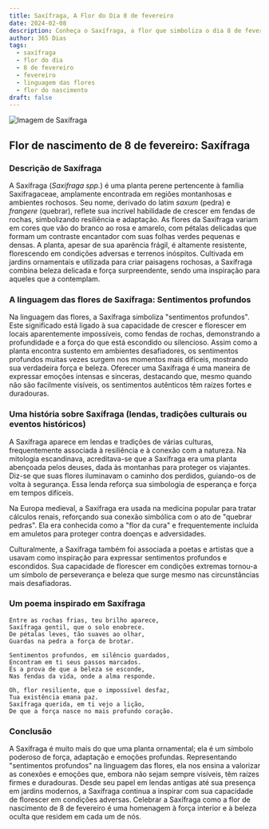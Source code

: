 ```yaml
---
title: Saxífraga, A Flor do Dia 8 de fevereiro
date: 2024-02-08
description: Conheça o Saxífraga, a flor que simboliza o dia 8 de fevereiro e seu significado 'Sentimentos profundos'. Explore a beleza e o simbolismo desta flor encantadora.
author: 365 Dias
tags:
  - saxífraga
  - flor do dia
  - 8 de fevereiro
  - fevereiro
  - linguagem das flores
  - flor do nascimento
draft: false
---
```


![Imagem de Saxífraga](https://cdn.pixabay.com/photo/2016/12/13/22/11/badan-1905221_640.jpg#center)


## Flor de nascimento de 8 de fevereiro: Saxífraga

### Descrição de Saxífraga

A Saxífraga (_Saxifraga spp._) é uma planta perene pertencente à família Saxifragaceae, amplamente encontrada em regiões montanhosas e ambientes rochosos. Seu nome, derivado do latim _saxum_ (pedra) e _frangere_ (quebrar), reflete sua incrível habilidade de crescer em fendas de rochas, simbolizando resiliência e adaptação. As flores da Saxífraga variam em cores que vão do branco ao rosa e amarelo, com pétalas delicadas que formam um contraste encantador com suas folhas verdes pequenas e densas. A planta, apesar de sua aparência frágil, é altamente resistente, florescendo em condições adversas e terrenos inóspitos. Cultivada em jardins ornamentais e utilizada para criar paisagens rochosas, a Saxífraga combina beleza delicada e força surpreendente, sendo uma inspiração para aqueles que a contemplam.

### A linguagem das flores de Saxífraga: Sentimentos profundos

Na linguagem das flores, a Saxífraga simboliza "sentimentos profundos". Este significado está ligado à sua capacidade de crescer e florescer em locais aparentemente impossíveis, como fendas de rochas, demonstrando a profundidade e a força do que está escondido ou silencioso. Assim como a planta encontra sustento em ambientes desafiadores, os sentimentos profundos muitas vezes surgem nos momentos mais difíceis, mostrando sua verdadeira força e beleza. Oferecer uma Saxífraga é uma maneira de expressar emoções intensas e sinceras, destacando que, mesmo quando não são facilmente visíveis, os sentimentos autênticos têm raízes fortes e duradouras.

### Uma história sobre Saxífraga (lendas, tradições culturais ou eventos históricos)

A Saxífraga aparece em lendas e tradições de várias culturas, frequentemente associada à resiliência e à conexão com a natureza. Na mitologia escandinava, acreditava-se que a Saxífraga era uma planta abençoada pelos deuses, dada às montanhas para proteger os viajantes. Diz-se que suas flores iluminavam o caminho dos perdidos, guiando-os de volta à segurança. Essa lenda reforça sua simbologia de esperança e força em tempos difíceis.

Na Europa medieval, a Saxífraga era usada na medicina popular para tratar cálculos renais, reforçando sua conexão simbólica com o ato de "quebrar pedras". Ela era conhecida como a "flor da cura" e frequentemente incluída em amuletos para proteger contra doenças e adversidades.

Culturalmente, a Saxífraga também foi associada a poetas e artistas que a usavam como inspiração para expressar sentimentos profundos e escondidos. Sua capacidade de florescer em condições extremas tornou-a um símbolo de perseverança e beleza que surge mesmo nas circunstâncias mais desafiadoras.

### Um poema inspirado em Saxífraga

```
Entre as rochas frias, teu brilho aparece,  
Saxífraga gentil, que o solo enobrece.  
De pétalas leves, tão suaves ao olhar,  
Guardas na pedra a força de brotar.  

Sentimentos profundos, em silêncio guardados,  
Encontram em ti seus passos marcados.  
És a prova de que a beleza se esconde,  
Nas fendas da vida, onde a alma responde.  

Oh, flor resiliente, que o impossível desfaz,  
Tua existência emana paz.  
Saxífraga querida, em ti vejo a lição,  
De que a força nasce no mais profundo coração.
```

### Conclusão

A Saxífraga é muito mais do que uma planta ornamental; ela é um símbolo poderoso de força, adaptação e emoções profundas. Representando "sentimentos profundos" na linguagem das flores, ela nos ensina a valorizar as conexões e emoções que, embora não sejam sempre visíveis, têm raízes firmes e duradouras. Desde seu papel em lendas antigas até sua presença em jardins modernos, a Saxífraga continua a inspirar com sua capacidade de florescer em condições adversas. Celebrar a Saxífraga como a flor de nascimento de 8 de fevereiro é uma homenagem à força interior e à beleza oculta que residem em cada um de nós.